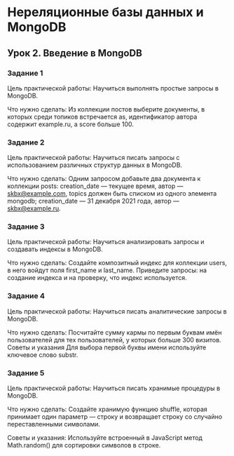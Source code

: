 # Нереляционные базы данных и MongoDB
## Урок 2. Введение в MongoDB
### Задание 1

Цель практической работы:
Научиться выполнять простые запросы в MongoDB.

Что нужно сделать:
Из коллекции постов выберите документы, в которых среди топиков встречается as, идентификатор автора содержит example.ru, а score больше 100.


### Задание 2

Цель практической работы:
Научиться писать запросы с использованием различных структур данных в MongoDB.

Что нужно сделать:
Одним запросом добавьте два документа к коллекции posts:
creation_date — текущее время, автор — skbx@example.com, topics должен быть списком из одного элемента mongodb;
creation_date — 31 декабря 2021 года, автор — skbx@example.ru.


### Задание 3
Цель практической работы:
Научиться анализировать запросы и создавать индексы в MongoDB.

Что нужно сделать:
Создайте композитный индекс для коллекции users, в него войдут поля first_name и last_name. Приведите запросы: на создание индекса и на проверку, что индекс используется.


### Задание 4

Цель практической работы:
Научиться писать аналитические запросы в MongoDB.

Что нужно сделать:
Посчитайте сумму кармы по первым буквам имён пользователей для тех пользователей, у которых больше 300 визитов.
Советы и указания
Для выбора первой буквы имени используйте ключевое слово substr.


### Задание 5

Цель практической работы:
Научиться писать хранимые процедуры в MongoDB.

Что нужно сделать:
Создайте хранимую функцию shuffle, которая принимает один параметр — строку и возвращает строку со случайно переставленными символами.

Советы и указания:
Используйте встроенный в JavaScript метод Math.random() для сортировки символов в строке.
